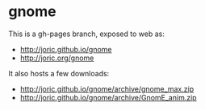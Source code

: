# gnome

This is a gh-pages branch, exposed to web as:

* http://joric.github.io/gnome
* http://joric.org/gnome

It also hosts a few downloads:

* http://joric.github.io/gnome/archive/gnome_max.zip
* http://joric.github.io/gnome/archive/GnomE_anim.zip

